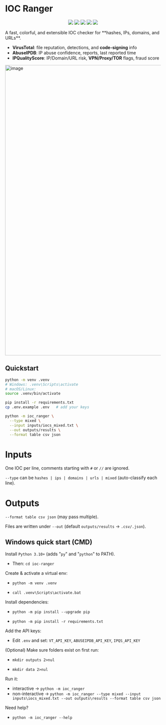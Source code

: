 # IOC Ranger
<p align="center">
  <a href="LICENSE"><img src="https://img.shields.io/badge/License-MIT-blue.svg" /></a>
  <img src="https://img.shields.io/badge/Python-3.9%2B-blue" />
  <img src="https://img.shields.io/badge/Platform-Windows%20%7C%20macOS%20%7C%20Linux-informational" />
  <img src="https://img.shields.io/badge/Status-Active-brightgreen" />
  <a href="#features"><img src="https://img.shields.io/badge/IOC-Ranger-CLI-purple" /></a>
</p>
A fast, colorful, and extensible IOC checker for **hashes, IPs, domains, and URLs**.

- **VirusTotal**: file reputation, detections, and **code-signing** info  
- **AbuseIPDB**: IP abuse confidence, reports, last reported time  
- **IPQualityScore**: IP/Domain/URL risk, **VPN/Proxy/TOR** flags, fraud score

<img width="1092" height="937" alt="image" src="https://github.com/user-attachments/assets/ec52832a-894d-4a64-a048-02fba92e35a1" />


## Quickstart

```bash
python -m venv .venv
# Windows: .venv\Scripts\activate
# macOS/Linux:
source .venv/bin/activate

pip install -r requirements.txt
cp .env.example .env   # add your keys

python -m ioc_ranger \
  --type mixed \
  --input inputs/iocs_mixed.txt \
  --out outputs/results \
  --format table csv json
```

# Inputs

One IOC per line, comments starting with ```#``` or ```//``` are ignored.

```--type``` can be ```hashes | ips | domains | urls | mixed``` (auto-classify each line).

# Outputs

```--format table csv json``` (may pass multiple).

Files are written under ```--out``` (default ```outputs/results``` → ```.csv/.json```).

## Windows quick start (CMD)
Install ```Python 3.10+``` (adds "```py```" and "```python```" to PATH).

- Then: ```cd ioc-ranger```

Create & activate a virtual env:

- ```python -m venv .venv```

- ```call .venv\Scripts\activate.bat```


Install dependencies:

- ```python -m pip install --upgrade pip```

- ```python -m pip install -r requirements.txt```


Add the API keys:

- Edit ```.env``` and set: ```VT_API_KEY```, ```ABUSEIPDB_API_KEY```, ```IPQS_API_KEY```


(Optional) Make sure folders exist on first run:

- ```mkdir outputs 2>nul```

- ```mkdir data 2>nul```


Run it:

- interactive → ```python -m ioc_ranger```
- non-interactive → ```python -m ioc_ranger --type mixed --input inputs\iocs_mixed.txt --out outputs\results --format table csv json```

Need help?

- ```python -m ioc_ranger --help```


